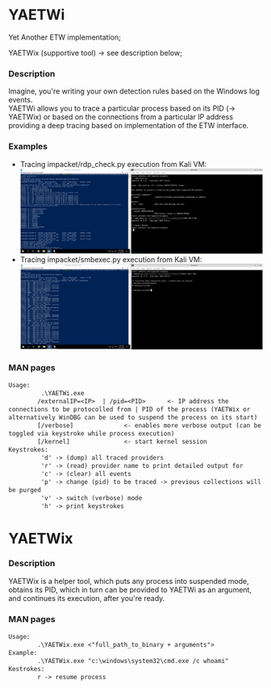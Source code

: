 # YAETWi

Yet Another ETW implementation;

YAETWix (supportive tool) -> see description below;

### Description
Imagine, you're writing your own detection rules based on the Windows log events.\
YAETWi allows you to trace a particular process based on its PID (-> YAETWix) or based on the connections from a particular IP address providing a deep tracing based on implementation of the ETW interface. 

### Examples
- Tracing impacket/rdp_check.py execution from Kali VM:
![rdp_check.py_test](./_README/01_testing_impacket_rdp_check.py.png)
- Tracing impacket/smbexec.py execution from Kali VM:
![smbexec.py_test](./_README/02_testing_impacket_smbexec.py.png)

### MAN pages
```
Usage:
         .\YAETWi.exe
		/externalIP=<IP>  | /pid=<PID>		<- IP address the connections to be protocolled from | PID of the process (YAETWix or alternatively WinDBG can be used to suspend the process on its start)
		[/verbose]				<- enables more verbose output (can be toggled via keystroke while process execution)
 		[/kernel]				<- start kernel session 
Keystrokes:
         'd' -> (dump) all traced providers
         'r' -> (read) provider name to print detailed output for
         'c' -> (clear) all events
         'p' -> change (pid) to be traced -> previous collections will be purged
         'v' -> switch (verbose) mode
         'h' -> print keystrokes
```

# YAETWix

### Description
YAETWix is a helper tool, which puts any process into suspended mode, obtains its PID, which in turn can be provided to YAETWi as an argument, and continues its execution, after you're ready.

### MAN pages
```
Usage:
        .\YAETWix.exe <"full_path_to_binary + arguments">
Example:
        .\YAETWix.exe "c:\windows\system32\cmd.exe /c whoami"
Kestrokes:
        r -> resume process
```
